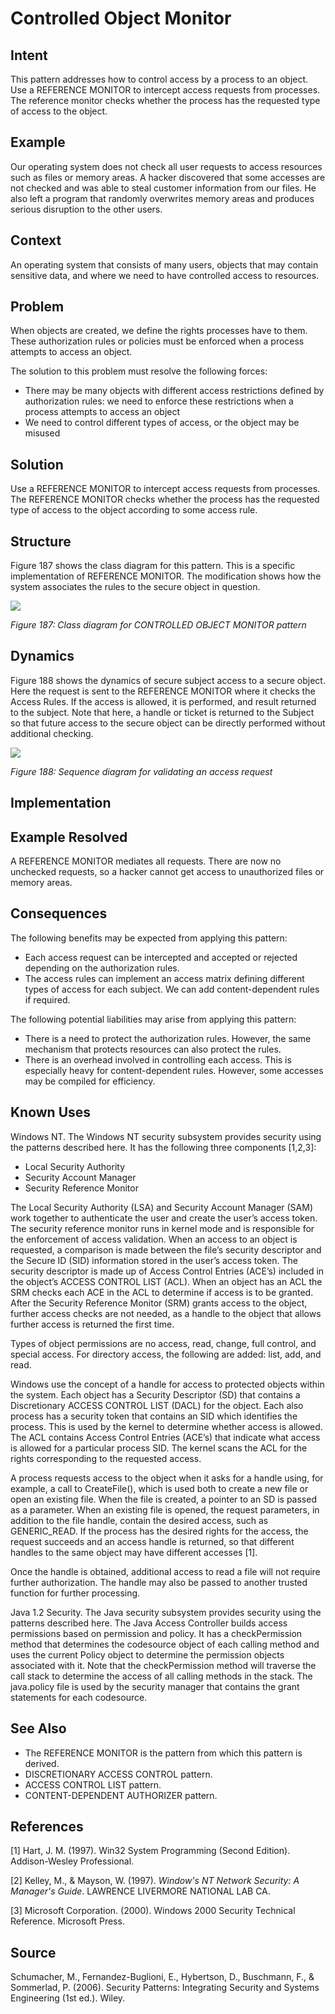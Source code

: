 # **Controlled Object Monitor**

## **Intent**
This pattern addresses how to control access by a process to an object. Use a REFERENCE MONITOR to intercept access requests from processes. The reference monitor checks whether the process has the requested type of access to the object.

## **Example**
Our operating system does not check all user requests to access resources such as files or memory areas. A hacker discovered that some accesses are not checked and was able to steal customer information from our files. He also left a program that randomly overwrites memory areas and produces serious disruption to the other users.

## **Context**
An operating system that consists of many users, objects that may contain sensitive data, and where we need to have controlled access to resources.

## **Problem**
When objects are created, we define the rights processes have to them. These authorization rules or policies must be enforced when a process attempts to access an object. 

The solution to this problem must resolve the following forces: 

- There may be many objects with different access restrictions defined by authorization rules: we need to enforce these restrictions when a process attempts to access an object 
- We need to control different types of access, or the object may be misused

## **Solution**
Use a REFERENCE MONITOR to intercept access requests from processes. The REFERENCE MONITOR checks whether the process has the requested type of access to the object according to some access rule.

## **Structure**
Figure 187 shows the class diagram for this pattern. This is a specific implementation of REFERENCE MONITOR. The modification shows how the system associates the rules to the secure object in question.

![](./Images/controlled_object_monitor_structure.png)

*Figure 187: Class diagram for CONTROLLED OBJECT MONITOR pattern*

## **Dynamics**
Figure 188 shows the dynamics of secure subject access to a secure object. Here the request is sent to the REFERENCE MONITOR where it checks the Access Rules. If the access is allowed, it is performed, and result returned to the subject. Note that here, a handle or ticket is returned to the Subject so that future access to the secure object can be directly performed without additional checking.

![](./Images/controlled_object_monitor_dynamics.png)

*Figure 188: Sequence diagram for validating an access request*

## **Implementation**

## **Example Resolved**
A REFERENCE MONITOR mediates all requests. There are now no unchecked requests, so a hacker cannot get access to unauthorized files or memory areas.

## **Consequences**
The following benefits may be expected from applying this pattern: 

- Each access request can be intercepted and accepted or rejected depending on the authorization rules. 
- The access rules can implement an access matrix defining different types of access for each subject. We can add content-dependent rules if required. 

The following potential liabilities may arise from applying this pattern: 

- There is a need to protect the authorization rules. However, the same mechanism that protects resources can also protect the rules. 
- There is an overhead involved in controlling each access. This is especially heavy for content-dependent rules. However, some accesses may be compiled for efficiency.

## **Known Uses**
Windows NT. The Windows NT security subsystem provides security using the patterns described here. It has the following three components [1,2,3]: 

- Local Security Authority 
- Security Account Manager 
- Security Reference Monitor

The Local Security Authority (LSA) and Security Account Manager (SAM) work together to authenticate the user and create the user’s access token. The security reference monitor runs in kernel mode and is responsible for the enforcement of access validation. When an access to an object is requested, a comparison is made between the file’s security descriptor and the Secure ID (SID) information stored in the user’s access token. The security descriptor is made up of Access Control Entries (ACE’s) included in the object’s ACCESS CONTROL LIST (ACL). When an object has an ACL the SRM checks each ACE in the ACL to determine if access is to be granted. After the Security Reference Monitor (SRM) grants access to the object, further access checks are not needed, as a handle to the object that allows further access is returned the first time.

Types of object permissions are no access, read, change, full control, and special access. For directory access, the following are added: list, add, and read.

Windows use the concept of a handle for access to protected objects within the system. Each object has a Security Descriptor (SD) that contains a Discretionary ACCESS CONTROL LIST (DACL) for the object. Each also process has a security token that contains an SID which identifies the process. This is used by the kernel to determine whether access is allowed. The ACL contains Access Control Entries (ACE’s) that indicate what access is allowed for a particular process SID. The kernel scans the ACL for the rights corresponding to the requested access.

A process requests access to the object when it asks for a handle using, for example, a call to CreateFile(), which is used both to create a new file or open an existing file. When the file is created, a pointer to an SD is passed as a parameter. When an existing file is opened, the request parameters, in addition to the file handle, contain the desired access, such as GENERIC\_READ. If the process has the desired rights for the access, the request succeeds and an access handle is returned, so that different handles to the same object may have different accesses [1].

Once the handle is obtained, additional access to read a file will not require further authorization. The handle may also be passed to another trusted function for further processing.

Java 1.2 Security. The Java security subsystem provides security using the patterns described here. The Java Access Controller builds access permissions based on permission and policy. It has a checkPermission method that determines the codesource object of each calling method and uses the current Policy object to determine the permission objects associated with it. Note that the checkPermission method will traverse the call stack to determine the access of all calling methods in the stack. The java.policy file is used by the security manager that contains the grant statements for each codesource.

## **See Also**
- The REFERENCE MONITOR is the pattern from which this pattern is derived.
- DISCRETIONARY ACCESS CONTROL pattern.
- ACCESS CONTROL LIST pattern.
- CONTENT-DEPENDENT AUTHORIZER pattern.

## **References**

[1] Hart, J. M. (1997). Win32 System Programming (Second Edition). Addison-Wesley Professional.

[2] Kelley, M., & Mayson, W. (1997). *Window's NT Network Security: A Manager's Guide*. LAWRENCE LIVERMORE NATIONAL LAB CA.

[3] Microsoft Corporation. (2000). Windows 2000 Security Technical Reference. Microsoft Press.

## **Source**
Schumacher, M., Fernandez-Buglioni, E., Hybertson, D., Buschmann, F., & Sommerlad, P. (2006). Security Patterns: Integrating Security and Systems Engineering (1st ed.). Wiley.
